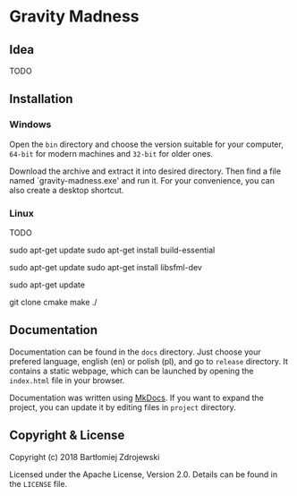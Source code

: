 # Gravity Madness

## Idea

TODO

## Installation

### Windows

Open the `bin` directory and choose the version suitable for your
computer, `64-bit` for modern machines and `32-bit` for older ones.

Download the archive and extract it into desired directory. Then find
a file named `gravity-madness.exe' and run it. For your convenience,
you can also create a desktop shortcut.

### Linux

TODO

sudo apt-get update
sudo apt-get install build-essential

sudo apt-get update
sudo apt-get install libsfml-dev

sudo apt-get update

git clone
cmake
make
./

## Documentation

Documentation can be found in the `docs` directory. Just choose your
prefered language, english (en) or polish (pl), and go to `release`
directory. It contains a static webpage, which can be launched by
opening the `index.html` file in your browser.

Documentation was written using [MkDocs](http://www.mkdocs.org/). If you
want to expand the project, you can update it by editing files in
`project` directory.

## Copyright & License

Copyright (c) 2018 Bartłomiej Zdrojewski

Licensed under the Apache License, Version 2.0. Details can be found in
the `LICENSE` file.
